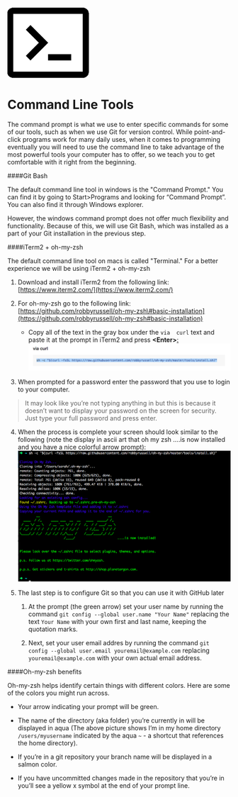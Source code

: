 ![](/assets/terminalSmall.png)
# Command Line Tools

The command prompt is what we use to enter specific commands for some of our tools, such as when we use Git for version control. While point-and-click programs work for many daily uses, when it comes to programming eventually you will need to use the command line to take advantage of the most powerful tools your computer has to offer, so we teach you to get comfortable with it right from the beginning.

<!--sec data-title="Windows" data-id="section0" data-show=true data-collapse=true ces-->

####Git Bash

The default command line tool in windows is the "Command Prompt." You can find it by going to Start&gt;Programs and looking for “Command Prompt”. You can also find it through Windows explorer. 

However, the windows command prompt does not offer much flexibility and functionality. Because of this, we will use Git Bash, which was installed as a part of your Git installation in the previous step.

<!--endsec-->

<!--sec data-title="Mac" data-id="section1" data-show=true data-collapse=true ces-->

####iTerm2 + oh-my-zsh

The default command line tool on macs is called "Terminal."  For a better experience we will be using iTerm2 + oh-my-zsh

1. Download and install iTerm2 from the following link: [https://www.iterm2.com/](https://www.iterm2.com/)

2. For oh-my-zsh go to the following link: [https://github.com/robbyrussell/oh-my-zsh\#basic-installation](https://github.com/robbyrussell/oh-my-zsh#basic-installation)

    * Copy all of the text in the gray box under the `via  curl` text and paste it at the prompt in iTerm2 and press **&lt;Enter&gt;**[:](https://github.com/robbyrussell/oh-my-zsh#basic-installation)
![](assets/image07png.png)

3. When prompted for a password enter the password that you use to login to your computer. 
>It may look like you’re not typing anything in but this is because it doesn’t want to display your password on the screen for security. Just type your full password and press enter.

4. When the process is complete your screen should look similar to the following \(note the display in ascii art that oh my zsh ….is now installed and you have a nice colorful arrow prompt\):
![](assets/image11png.png)

5. The last step is to configure Git so that you can use it with GitHub later

      1. At the prompt (the green arrow) set your user name by running the command `git config --global user.name "Your Name"` replacing the text `Your Name` with your own first and last name, keeping the quotation marks.

      2. Next, set your user email addres by running the command `git config --global user.email youremail@example.com` replacing `youremail@example.com` with your own actual email address.



####Oh-my-zsh benefits

Oh-my-zsh helps identify certain things with different colors. Here are some of the colors you might run across.

* Your arrow indicating your prompt will be green.

* The name of the directory \(aka folder\) you’re currently in will be displayed in aqua 
\(The above picture shows I’m in my home directory `/users/myusername` indicated by the aqua `~` - a shortcut that references the home directory\).

* If you’re in a git repository your branch name will be displayed in a salmon color.

* If you have uncommitted changes made in the repository that you’re in you’ll see a yellow x symbol at the end of your prompt line.

<!--endsec-->

